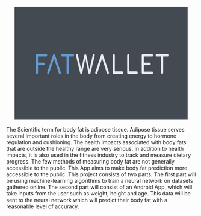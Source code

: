 <p align="center">
  <img width="460" height="300" src="https://github.com/Dylan-Morrissey/FatWallet/blob/develop/app/src/main/res/drawable/fatwallet.PNG "FatWallet"">
</p>
The Scientific term for body fat is adipose tissue.  Adipose tissue serves several important roles in the body from creating energy to hormone  regulation  and cushioning. The health impacts associated with body fats that are outside the healthy range are very serious. In addition to health impacts, it is also used in the fitness industry to track and measure dietary progress. The few methods of measuring body fat are not generally accessible to the public. This App aims to make body fat prediction more accessible to the public. This project consists of two parts.  The first part will be using machine-learning algorithms to train a neural network on datasets gathered online. The second part will consist of an Android App, which will take inputs from the user such as weight, height and age. This data will be sent to the neural network which will predict their body fat with a reasonable level of accuracy.
